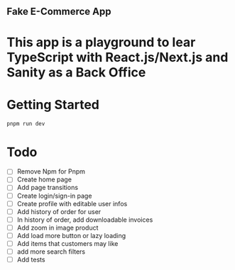 ## Fake E-Commerce App

# This app is a playground to lear TypeScript with React.js/Next.js and Sanity as a Back Office

# Getting Started


```bash
pnpm run dev
```

# Todo

- [ ] Remove Npm for Pnpm
- [ ] Create home page
- [ ] Add page transitions
- [ ] Create login/sign-in page
- [ ] Create profile with editable user infos
- [ ] Add history of order for user
- [ ] In history of order, add downloadable invoices
- [ ] Add zoom in image product
- [ ] Add load more button or lazy loading
- [ ] Add items that customers may like
- [ ] add more  search filters  
- [ ] Add tests
